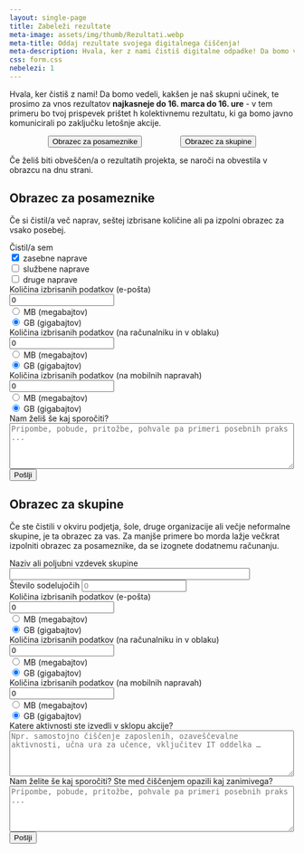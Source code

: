 ```yaml
---
layout: single-page
title: Zabeleži rezultate
meta-image: assets/img/thumb/Rezultati.webp
meta-title: Oddaj rezultate svojega digitalnega čiščenja!
meta-description: Hvala, ker z nami čistiš digitalne odpadke! Da bomo vedeli, kakšen je naš skupni učinek in koliko emisijam smo se izognili, te prosimo za vnos rezultatov.
css: form.css
nebelezi: 1
---
```


Hvala, ker čistiš z nami! Da bomo vedeli, kakšen je naš skupni učinek, te prosimo za vnos rezultatov **najkasneje do 16. marca do 16. ure** - v tem primeru bo tvoj prispevek prištet h kolektivnemu rezultatu, ki ga bomo javno komunicirali po zaključku letošnje akcije.

<div style="display:flex; justify-content: space-evenly; flex-wrap: wrap; margin: 1em 0">
	<button id="osub-btn">Obrazec za posameznike</button>
	<button id="msub-btn">Obrazec za skupine</button>
</div>

Če želiš biti obveščen/a o rezultatih projekta, se naroči na obvestila v obrazcu na dnu strani.

<div class="formcont" id="posameznik">
<h2>Obrazec za posameznike</h2>
<p>Če si čistil/a več naprav, seštej izbrisane količine ali pa izpolni obrazec za vsako posebej.</p>

<form id="oddaj1" class="oddaj">
	<div class="dataform-checkbox-group field-cistil-sem">
		<label for="cistil-sem" class="vprasanje">Čistil/a sem</label>
		<div class="checkbox-group">
			<div class="dataform-checkbox">
				<input name="cistil-sem[]" id="cistil-sem-0" checked value="privat" type="checkbox">
				<label for="cistil-sem-0">zasebne naprave</label>
			</div>
			<div class="dataform-checkbox">
				<input name="cistil-sem[]" id="cistil-sem-1" value="sluzba" type="checkbox">
				<label for="cistil-sem-1">službene naprave</label>
			</div>
			<div class="dataform-checkbox">
				<input name="cistil-sem[]" id="cistil-sem-2" value="druge" type="checkbox">
				<label for="cistil-sem-2">druge naprave</label>
			</div>
		</div>
	</div>
	<div>
		<label for="number-1" class="vprasanje">Količina izbrisanih podatkov (e-pošta)</label>
		<div class="number-units">
			<input type="number" min="0" value="0" step="0.1" required name="number-1" id="number-1" title="v MB/GB (gigabajtih)">
			<div class="dataform-radio-group">
				<div class="radio-group">
					<div class="dataform-radio-inline">
						<input name="enota-1" id="enota-1-0" required value="mb" type="radio">
						<label for="enota-1-0">MB (megabajtov)</label>
					</div>
					<div class="dataform-radio-inline">
						<input name="enota-1" id="enota-1-1" required value="gb" type="radio" checked>
						<label for="enota-1-1">GB (<span class="tooltip" aria-hidden="true" data-text="1 gigabajt je 1024 megabajtov">gigabajtov</span>)</label>
					</div>
				</div>
			</div>
		</div>
	</div>
	<div>
		<label for="number-2" class="vprasanje">Količina izbrisanih podatkov (na računalniku in v oblaku)</label>
		<div class="number-units">
			<input type="number" min="0" value="0" step="0.1" required name="number-2" id="number-2" title="v MB/GB (gigabajtih)">
			<div class="dataform-radio-group">
				<div class="radio-group">
					<div class="dataform-radio-inline">
						<input name="enota-2" id="enota-2-0" required value="mb" type="radio">
						<label for="enota-2-0">MB (megabajtov)</label>
					</div>
					<div class="dataform-radio-inline">
						<input name="enota-2" id="enota-2-1" required value="gb" type="radio" checked>
						<label for="enota-2-1">GB (<span class="tooltip" aria-hidden="true" data-text="1 gigabajt je 1024 megabajtov">gigabajtov</span>)</label>
					</div>
				</div>
			</div>
		</div>
	</div>
	<div>
		<label for="number-3" class="vprasanje">Količina izbrisanih podatkov (na mobilnih napravah)</label>
		<div class="number-units">
			<input type="number" min="0" value="0" step="0.1" required name="number-3" id="number-3" title="v MB/GB (gigabajtih)">
			<div class="dataform-radio-group">
				<div class="radio-group">
					<div class="dataform-radio-inline">
						<input name="enota-3" id="enota-3-0" required value="mb" type="radio">
						<label for="enota-3-0">MB (megabajtov)</label>
					</div>
					<div class="dataform-radio-inline">
						<input name="enota-3" id="enota-3-1" required value="gb" type="radio" checked>
						<label for="enota-3-1">GB (<span class="tooltip" aria-hidden="true" data-text="1 gigabajt je 1024 megabajtov">gigabajtov</span>)</label>
					</div>
				</div>
			</div>
		</div>
	</div>
	<div>
		<label for="komentar" class="vprasanje">Nam želiš še kaj sporočiti?		  </label>
		<textarea type="textarea" rows="5" cols="60" placeholder="Pripombe, pobude, pritožbe, pohvale pa primeri posebnih praks ..." id="komentar" name="komentar"></textarea>
	</div>
	<input type="hidden" name="hiddata" value="6e947e58d8d12d6ca1f8d3d5e1d3892c">
	<button type="submit" name="subdata">Pošlji</button>
</form>
<div id="formConfirm"></div>

</div>


<div class="formcont" id="skupine">
<h2>Obrazec za skupine</h2>
<p>Če ste čistili v okviru podjetja, šole, druge organizacije ali večje neformalne skupine, je ta obrazec za vas. Za manjše primere bo morda lažje večkrat izpolniti obrazec za posameznike, da se izognete dodatnemu računanju.</p>

<form id="oddaj2" class="oddaj">
	<div class="dataform-text field-vzdevek">
		<label for="vzdevek" class="vprasanje">Naziv ali poljubni vzdevek skupine</label>
		<input type="text" name="vzdevek" id="vzdevek" title="Poljubno besedilo, da lahko ločimo vnose med sabo" size="50">
	</div>
	<div>
		<label for="number-0" class="vprasanje">Število sodelujočih</label>
		<input type="number" min="0" placeholder="0" required name="number-0" id="number-0">
	</div>
	<div>
		<label for="number-1" class="vprasanje">Količina izbrisanih podatkov (e-pošta)</label>
		<div class="number-units">
			<input type="number" min="0" value="0" step="0.1" required name="number-1" id="number-1" title="v MB/GB (gigabajtih)">
			<div class="dataform-radio-group">
				<div class="radio-group">
					<div class="dataform-radio-inline">
						<input name="enota-1" id="enota-1-0" required value="mb" type="radio">
						<label for="enota-1-0">MB (megabajtov)</label>
					</div>
					<div class="dataform-radio-inline">
						<input name="enota-1" id="enota-1-1" required value="gb" type="radio" checked>
						<label for="enota-1-1">GB (<span class="tooltip" aria-hidden="true" data-text="1 gigabajt je 1024 megabajtov">gigabajtov</span>)</label>
					</div>
				</div>
			</div>
		</div>
	</div>
	<div>
		<label for="number-2" class="vprasanje">Količina izbrisanih podatkov (na računalniku in v oblaku)</label>
		<div class="number-units">
			<input type="number" min="0" value="0" step="0.1" required name="number-2" id="number-2" title="v MB/GB (gigabajtih)">
			<div class="dataform-radio-group">
				<div class="radio-group">
					<div class="dataform-radio-inline">
						<input name="enota-2" id="enota-2-0" required value="mb" type="radio">
						<label for="enota-2-0">MB (megabajtov)</label>
					</div>
					<div class="dataform-radio-inline">
						<input name="enota-2" id="enota-2-1" required value="gb" type="radio" checked>
						<label for="enota-2-1">GB (<span class="tooltip" aria-hidden="true" data-text="1 gigabajt je 1024 megabajtov">gigabajtov</span>)</label>
					</div>
				</div>
			</div>
		</div>
	</div>
	<div>
		<label for="number-3" class="vprasanje">Količina izbrisanih podatkov (na mobilnih napravah)</label>
		<div class="number-units">
			<input type="number" min="0" value="0" step="0.1" required name="number-3" id="number-3" title="v MB/GB (gigabajtih)">
			<div class="dataform-radio-group">
				<div class="radio-group">
					<div class="dataform-radio-inline">
						<input name="enota-3" id="enota-3-0" required value="mb" type="radio">
						<label for="enota-3-0">MB (megabajtov)</label>
					</div>
					<div class="dataform-radio-inline">
						<input name="enota-3" id="enota-3-1" required value="gb" type="radio" checked>
						<label for="enota-3-1">GB (<span class="tooltip" aria-hidden="true" data-text="1 gigabajt je 1024 megabajtov">gigabajtov</span>)</label>
					</div>
				</div>
			</div>
		</div>
	</div>
	<div>
		<label for="aktivnosti" class="vprasanje">Katere aktivnosti ste izvedli v sklopu akcije?		  </label>
		<textarea type="textarea" rows="5" cols="60" placeholder="Npr. samostojno čiščenje zaposlenih, ozaveščevalne aktivnosti, učna ura za učence, vključitev IT oddelka …" id="aktivnosti" name="aktivnosti"></textarea>
	</div>
	<div>
		<label for="komentar" class="vprasanje">Nam želite še kaj sporočiti? Ste med čiščenjem opazili kaj zanimivega?	  </label>
		<textarea type="textarea" rows="5" cols="60" placeholder="Pripombe, pobude, pritožbe, pohvale pa primeri posebnih praks ..." id="komentar" name="komentar"></textarea>
	</div>
	<input type="hidden" name="hiddata" value="6e947e58d8d12d6ca1f8d3d5e1d3892c">
	<button type="submit" name="subdata">Pošlji</button>
</form>
<div id="formConfirm"></div>

</div>
